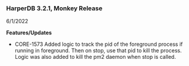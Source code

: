 ### HarperDB 3.2.1, Monkey Release
6/1/2022

**Features/Updates**

* CORE-1573 Added logic to track the pid of the foreground process if running in foreground. Then on stop, use that pid to kill the process. Logic was also added to kill the pm2 daemon when stop is called.